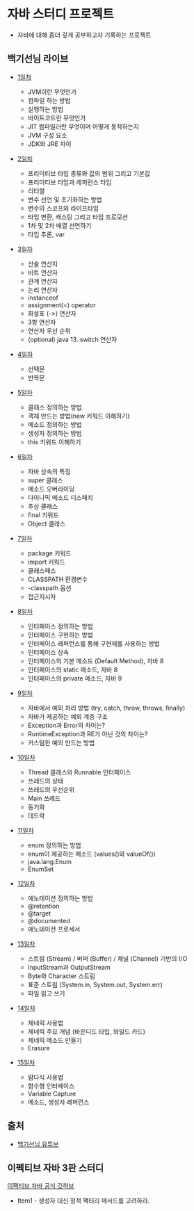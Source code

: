 # 자바 스터디 프로젝트

* 자바에 대해 좀더 깊게 공부하고자 기록하는 프로젝트

## 백기선님 라이브
* [1일차](https://github.com/jeonghyeonkwon/java-study/blob/main/src/main/java/com/jeonghyeon/javastudy/whiteship/liveStudy1/README.md)
  * JVM이란 무엇인가
  * 컴파일 하는 방법
  * 실행하는 방법
  * 바이트코드란 무엇인가
  * JIT 컴파일러란 무엇이며 어떻게 동작하는지
  * JVM 구성 요소
  * JDK와 JRE 차이
* [2일차](https://github.com/jeonghyeonkwon/java-study/blob/main/src/main/java/com/jeonghyeon/javastudy/whiteship/liveStudy2/README.md)
  * 프리미티브 타입 종류와 값의 범위 그리고 기본값
  * 프리미티브 타입과 레퍼런스 타입
  * 리터럴
  * 변수 선언 및 초기화하는 방법
  * 변수의 스코프와 라이프타임
  * 타입 변환, 캐스팅 그리고 타입 프로모션
  * 1차 및 2차 배열 선언하기
  * 타입 추론, var

* [3일차](https://github.com/jeonghyeonkwon/java-study/blob/main/src/main/java/com/jeonghyeon/javastudy/whiteship/liveStudy3/README.md)
  * 산술 연산지
  * 비트 연산자
  * 관계 연산자
  * 논리 연산자
  * instanceof
  * assignment(=) operator
  * 화살표 (->) 연산자
  * 3항 연산자
  * 연산자 우선 순위
  * (optional) java 13. switch 연산자

* [4일차](https://github.com/jeonghyeonkwon/java-study/blob/main/src/main/java/com/jeonghyeon/javastudy/whiteship/liveStudy4/README.md)
  * 선택문
  * 반복문
* [5일차](https://github.com/jeonghyeonkwon/java-study/blob/main/src/main/java/com/jeonghyeon/javastudy/whiteship/liveStudy5/README.md)
  * 클래스 정의하는 방법
  * 객체 만드는 방법(new 키워드 이해하기)
  * 메소드 정의하는 방법
  * 생성자 정의하는 방법
  * this 키워드 이해하기

* [6일차](https://github.com/jeonghyeonkwon/java-study/blob/main/src/main/java/com/jeonghyeon/javastudy/whiteship/liveStudy6/README.md)
  * 자바 상속의 특징
  * super 클래스
  * 메소드 오버라이딩
  * 다이나믹 메소드 디스패치
  * 추상 클래스
  * final 키워드
  * Object 클래스
* [7일차](https://github.com/jeonghyeonkwon/java-study/blob/main/src/main/java/com/jeonghyeon/javastudy/whiteship/liveStudy7/README.md)
  * package 키워드
  * import 키워드
  * 클래스패스
  * CLASSPATH 환경변수
  * -classpath 옵션
  * 접근지시자

* [8일차](https://github.com/jeonghyeonkwon/java-study/blob/main/src/main/java/com/jeonghyeon/javastudy/whiteship/liveStudy8/README.md)
  * 인터페이스 정의하는 방법
  * 인터페이스 구현하는 방법
  * 인터페이스 레퍼런스를 통해 구현체를 사용하는 방법
  * 인터페이스 상속
  * 인터페이스의 기본 메소드 (Default Method), 자바 8
  * 인터페이스의 static 메소드, 자바 8
  * 인터페이스의 private 메소드, 자바 9
* [9일차](https://github.com/jeonghyeonkwon/java-study/blob/main/src/main/java/com/jeonghyeon/javastudy/whiteship/liveStudy9/README.md)
  * 자바에서 예외 처리 방법 (try, catch, throw, throws, finally)
  * 자바가 제공하는 예외 계층 구조
  * Exception과 Error의 차이는?
  * RuntimeException과 RE가 아닌 것의 차이는?
  * 커스텀한 예외 만드는 방법
* [10일차](https://github.com/jeonghyeonkwon/java-study/blob/main/src/main/java/com/jeonghyeon/javastudy/whiteship/liveStudy10/README.md)
  * Thread 클래스와 Runnable 인터페이스
  * 쓰레드의 상태
  * 쓰레드의 우선순위
  * Main 쓰레드
  * 동기화
  * 데드락

* [11일차](https://github.com/jeonghyeonkwon/java-study/blob/main/src/main/java/com/jeonghyeon/javastudy/whiteship/liveStudy11/README.md)
  * enum 정의하는 방법
  * enum이 제공하는 메소드 (values()와 valueOf())
  * java.lang.Enum
  * EnumSet

* [12일차](https://github.com/jeonghyeonkwon/java-study/blob/main/src/main/java/com/jeonghyeon/javastudy/whiteship/liveStudy12/README.md)
  * 애노테이션 정의하는 방법 
  * @retention 
  * @target 
  * @documented 
  * 애노테이션 프로세서

* [13일차](https://github.com/jeonghyeonkwon/java-study/blob/main/src/main/java/com/jeonghyeon/javastudy/whiteship/liveStudy13/README.md)
  * 스트림 (Stream) / 버퍼 (Buffer) / 채널 (Channel) 기반의 I/O
  * InputStream과 OutputStream
  * Byte와 Character 스트림
  * 표준 스트림 (System.in, System.out, System.err)
  * 파일 읽고 쓰기

* [14일차](https://github.com/jeonghyeonkwon/java-study/blob/main/src/main/java/com/jeonghyeon/javastudy/whiteship/liveStudy14/README.md)
  * 제네릭 사용법 
  * 제네릭 주요 개념 (바운디드 타입, 와일드 카드)
  * 제네릭 메소드 만들기
  * Erasure

* [15일차](https://github.com/jeonghyeonkwon/java-study/blob/main/src/main/java/com/jeonghyeon/javastudy/whiteship/liveStudy15/README.md)
  * 람다식 사용법 
  * 함수형 인터페이스 
  * Variable Capture 
  * 메소드, 생성자 레퍼런스
## 출처
* [백기선님 유튜브](https://www.youtube.com/watch?v=peEXNN-oob4&list=PLfI752FpVCS96fSsQe2E3HzYTgdmbz6LU)


## 이펙티브 자바 3판 스터디 
[이펙티브 자바 공식 깃허브](https://github.com/WegraLee/effective-java-3e-source-code)
* Item1 - 생성자 대신 정적 팩터리 메서드를 고려하라.
